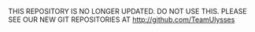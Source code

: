 THIS REPOSITORY IS NO LONGER UPDATED. DO NOT USE THIS. PLEASE SEE OUR NEW GIT REPOSITORIES AT http://github.com/TeamUlysses

